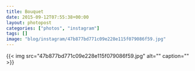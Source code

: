 ```yaml
---
title: Bouquet
date: 2015-09-12T07:55:38+00:00
layout: photopost
categories: ["photos", "instagram"]
tags: []
image: "blog/instagram/47b877bd771c09e228e115f079086f59.jpg"
---
```


{{< img src="47b877bd771c09e228e115f079086f59.jpg" alt="" caption="" >}}



